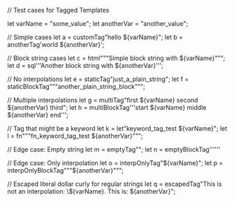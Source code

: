 // Test cases for Tagged Templates

let varName = "some_value";
let anotherVar = "another_value";

// Simple cases
let a = customTag"hello ${varName}";
let b = anotherTag'world ${anotherVar}';

// Block string cases
let c = html"""Simple block string with ${varName}""";
let d = sql'''Another block string with ${anotherVar}''';

// No interpolations
let e = staticTag"just_a_plain_string";
let f = staticBlockTag"""another_plain_string_block""";

// Multiple interpolations
let g = multiTag"first ${varName} second ${anotherVar} third";
let h = multiBlockTag'''start ${varName} middle ${anotherVar} end''';

// Tag that might be a keyword
let k = let"keyword_tag_test ${varName}";
let l = fn"""fn_keyword_tag_test ${anotherVar}""";

// Edge case: Empty string
let m = emptyTag"";
let n = emptyBlockTag''''''

// Edge case: Only interpolation
let o = interpOnlyTag"${varName}";
let p = interpOnlyBlockTag"""${anotherVar}""";

// Escaped literal dollar curly for regular strings
let q = escapedTag"This is not an interpolation: \\${varName}. This is: ${anotherVar}";
